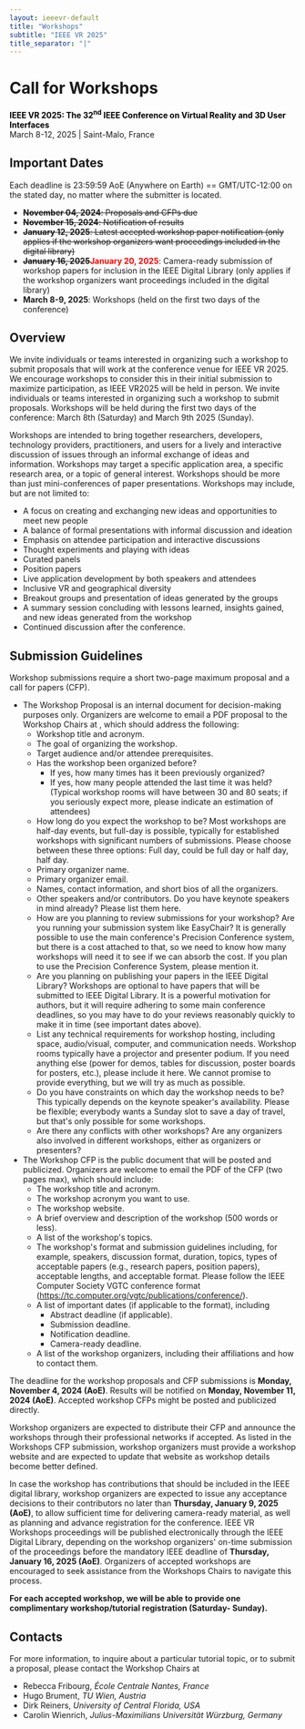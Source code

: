 ```yaml
---
layout: ieeevr-default
title: "Workshops"
subtitle: "IEEE VR 2025"
title_separator: "|"
---
```


<script type="text/javascript">
    $(document).ready(function(){
		var email = ""; 
		var domain = "ieeevr.org"; 

	    email = "workshops2025"; 		
		$(".workshops").html("<span class='text-nowrap'><a href=javascript:location='" + "mail" + "to:" + email + "@" + domain + "'><i class='fas fa-fw fa-envelope-square emailIconSm' style=''></i><i class='emailTextSm'>" + email + "@" + domain + "</a></i></span>");            
	});
</script>

<div>
    <h1 id="cfp-workshops"> Call for Workshops<div class="floatRight"><span class="workshops"></span></div></h1>
    <p>
        <strong style="color: black">IEEE VR 2025: The 32<sup>nd</sup> IEEE Conference on Virtual Reality and 3D User Interfaces</strong><br />
            March 8-12, 2025 | Saint-Malo, France  
    </p>
    <h2 id="important-dates"> Important Dates </h2>
    <p>
        Each deadline is 23:59:59 AoE (Anywhere on Earth) == GMT/UTC-12:00 on the stated day, no matter where the submitter is located.
    </p>
    <ul>
        <li><s><b>November 04, 2024</b>: Proposals and CFPs due</s></li>
        <li><s><b>November 15, 2024</b>: Notification of results</s></li>
        <li><s><b>January 12, 2025</b>: Latest accepted workshop paper notification (only applies if the workshop organizers want proceedings included in the digital library)</s></li>
        <li><b><s>January 16, 2025</s><strong style="color: red">January 20, 2025</strong></b>: Camera-ready submission of workshop papers for inclusion in the IEEE Digital Library (only applies if the workshop organizers want proceedings included in the digital library)</li>
        <li><b>March 8-9, 2025</b>: Workshops (held on the first two days of the conference)</li>
    </ul>
    <h2 id="overview">Overview</h2>
    <p>
        We invite individuals or teams interested in organizing such a workshop to submit proposals that will work at the conference venue for IEEE VR 2025. We encourage workshops to consider this in their initial submission to maximize participation, as IEEE VR2025 will be held in person. We invite individuals or teams interested in organizing such a workshop to submit proposals. Workshops will be held during the first two days of the conference: March 8th (Saturday) and March 9th 2025 (Sunday).
    </p>
    <p>
        Workshops are intended to bring together researchers, developers, technology providers, practitioners, and users for a lively and interactive discussion of issues through an informal exchange of ideas and information. Workshops may target a specific application area, a specific research area, or a topic of general interest. Workshops should be more than just mini-conferences of paper presentations. Workshops may include, but are not limited to:
        <ul>
            <li>A focus on creating and exchanging new ideas and opportunities to meet new people</li>
            <li>A balance of formal presentations with informal discussion and ideation</li>
            <li>Emphasis on attendee participation and interactive discussions</li>
            <li>Thought experiments and playing with ideas</li>
            <li>Curated panels</li>
            <li>Position papers</li>
            <li>Live application development by both speakers and attendees</li>
            <li>Inclusive VR and geographical diversity</li>
            <li>Breakout groups and presentation of ideas generated by the groups</li>
            <li>A summary session concluding with lessons learned, insights gained, and new ideas generated from the workshop</li>
            <li>Continued discussion after the conference.</li>
        </ul>
    </p>
    <h2 id="submission-guidelines">Submission Guidelines</h2>
    <p>
        Workshop submissions require a short two-page maximum proposal and a call for papers (CFP).
        <ul>
            <li>
                The Workshop Proposal is an internal document for decision-making purposes only. Organizers are welcome to email a PDF proposal to the Workshop Chairs at <span class="workshops"></span>, which should address the following:           
                <ul>
                    <li style="font-size: inherit;">Workshop title and acronym.</li>
                    <li style="font-size: inherit;">The goal of organizing the workshop.</li>
                    <li style="font-size: inherit;">Target audience and/or attendee prerequisites.</li>
                    <li style="font-size: inherit;">Has the workshop been organized before?
                        <ul>
                            <li style="font-size: inherit;">If yes, how many times has it been previously organized?</li>
                            <li style="font-size: inherit;">If yes, how many people attended the last time it was held? (Typical workshop rooms will have between 30 and 80 seats; if you seriously expect more, please indicate an estimation of attendees)</li>
                        </ul>
                    </li>
                    <li style="font-size: inherit;">How long do you expect the workshop to be? Most workshops are half-day events, but full-day is possible, typically for established workshops with significant numbers of submissions. Please choose between these three options: Full day, could be full day or half day, half day.</li>
                    <li style="font-size: inherit;">Primary organizer name.</li>
                    <li style="font-size: inherit;">Primary organizer email.</li>
                    <li style="font-size: inherit;">Names, contact information, and short bios of all the organizers.</li>
                    <li style="font-size: inherit;">Other speakers and/or contributors. Do you have keynote speakers in mind already? Please list them here.</li>                  
                    <li style="font-size: inherit;">How are you planning to review submissions for your workshop? Are you running your submission system like EasyChair? It is generally possible to use the main conference's Precision Conference system, but there is a cost attached to that, so we need to know how many workshops will need it to see if we can absorb the cost. If you plan to use the Precision Conference System, please mention it.</li>
                    <li style="font-size: inherit;">Are you planning on publishing your papers in the IEEE Digital Library? Workshops are optional to have papers that will be submitted to IEEE Digital Library. It is a powerful motivation for authors, but it will require adhering to some main conference deadlines, so you may have to do your reviews reasonably quickly to make it in time (see important dates above).</li>
                    <li style="font-size: inherit;">List any technical requirements for workshop hosting, including space, audio/visual, computer, and communication needs. Workshop rooms typically have a projector and presenter podium. If you need anything else (power for demos, tables for discussion, poster boards for posters, etc.), please include it here. We cannot promise to provide everything, but we will try as much as possible.</li>
                    <li style="font-size: inherit;">Do you have constraints on which day the workshop needs to be? This typically depends on the keynote speaker's availability. Please be flexible; everybody wants a Sunday slot to save a day of travel, but that's only possible for some workshops.</li>
                    <li style="font-size: inherit;">Are there any conflicts with other workshops? Are any organizers also involved in different workshops, either as organizers or presenters?</li>
                </ul>
            </li>
            <li>
                The Workshop CFP is the public document that will be posted and publicized. Organizers are welcome to email the PDF of the CFP (two pages max), which should include:
                <ul>
                    <li style="font-size: inherit;">The workshop title and acronym.</li>
                    <li style="font-size: inherit;">The workshop acronym you want to use.</li>
                    <li style="font-size: inherit;">The workshop website.</li>
                    <li style="font-size: inherit;">A brief overview and description of the workshop (500 words or less).</li>
                    <li style="font-size: inherit;">A list of the workshop's topics.</li>
                    <li style="font-size: inherit;">The workshop's format and submission guidelines including, for example, speakers, discussion format, duration, topics, types of acceptable papers (e.g., research papers, position papers), acceptable lengths, and acceptable format. Please follow the IEEE Computer Society VGTC conference format (<a href="https://tc.computer.org/vgtc/publications/conference/" target="_blank">https://tc.computer.org/vgtc/publications/conference/</a>).</li>
                    <li style="font-size: inherit;">A list of important dates (if applicable to the format), including
                        <ul>
                            <li style="font-size: inherit;">Abstract deadline (if applicable).</li>
                            <li style="font-size: inherit;">Submission deadline.</li>
                            <li style="font-size: inherit;">Notification deadline.</li>
                            <li style="font-size: inherit;">Camera-ready deadline.</li>
                        </ul>
                    </li>
                    <li style="font-size: inherit;">A list of the workshop organizers, including their affiliations and how to contact them.</li>
                </ul>
            </li>
        </ul>
    </p>
    <p>
        The deadline for the workshop proposals and CFP submissions is <b>Monday, November 4, 2024 (AoE)</b>. Results will be notified on <b>Monday, November 11, 2024 (AoE)</b>. Accepted workshop CFPs might be posted and publicized directly.
    </p>
    <p>
        Workshop organizers are expected to distribute their CFP and announce the workshops through their professional networks if accepted. As listed in the Workshops CFP submission, workshop organizers must provide a workshop website and are expected to update that website as workshop details become better defined.
    </p>
    <p>
        In case the workshop has contributions that should be included in the IEEE digital library, workshop organizers are expected to issue any acceptance decisions to their contributors no later than <b>Thursday, January 9, 2025 (AoE)</b>, to allow sufficient time for delivering camera-ready material, as well as planning and advance registration for the conference. IEEE VR Workshops proceedings will be published electronically through the IEEE Digital Library, depending on the workshop organizers' on-time submission of the proceedings before the mandatory IEEE deadline of <b>Thursday, January 16, 2025 (AoE)</b>. Organizers of accepted workshops are encouraged to seek assistance from the Workshops Chairs to navigate this process.
    </p>
    <p><b>
        For each accepted workshop, we will be able to provide one complimentary workshop/tutorial registration (Saturday- Sunday).
    </b></p>
     <h2 id="contacts">Contacts <div class="floatRight"><span class="workshops"></span></div></h2>	
    <p>
        For more information, to inquire about a particular tutorial topic, or to submit a proposal, please contact the Workshop Chairs at <span class="workshops"></span>
         <ul>
            <li><span class="bold">Rebecca Fribourg</span>, <i>École Centrale Nantes, France</i></li>
            <li><span class="bold">Hugo Brument</span>, <i>TU Wien, Austria</i></li>
            <li><span class="bold">Dirk Reiners</span>, <i>University of Central Florida, USA</i></li>
            <li><span class="bold">Carolin Wienrich</span>, <i>Julius-Maximilians Universität Würzburg, Germany</i></li>
        </ul> 
    </p>
</div>

